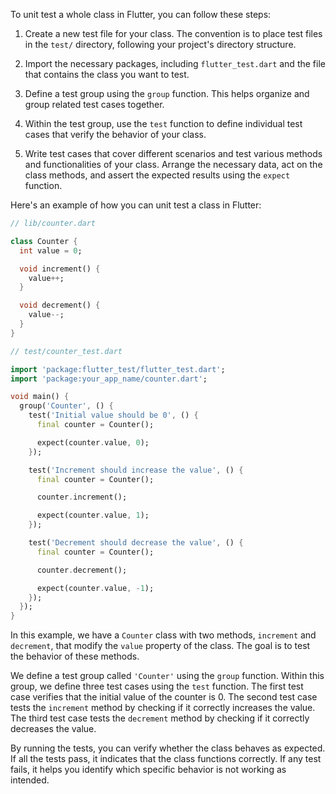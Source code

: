 To unit test a whole class in Flutter, you can follow these steps:

1. Create a new test file for your class. The convention is to place test files in the `test/` directory, following your project's directory structure.

2. Import the necessary packages, including `flutter_test.dart` and the file that contains the class you want to test.

3. Define a test group using the `group` function. This helps organize and group related test cases together.

4. Within the test group, use the `test` function to define individual test cases that verify the behavior of your class.

5. Write test cases that cover different scenarios and test various methods and functionalities of your class. Arrange the necessary data, act on the class methods, and assert the expected results using the `expect` function.

Here's an example of how you can unit test a class in Flutter:

```dart
// lib/counter.dart

class Counter {
  int value = 0;

  void increment() {
    value++;
  }

  void decrement() {
    value--;
  }
}
```

```dart
// test/counter_test.dart

import 'package:flutter_test/flutter_test.dart';
import 'package:your_app_name/counter.dart';

void main() {
  group('Counter', () {
    test('Initial value should be 0', () {
      final counter = Counter();

      expect(counter.value, 0);
    });

    test('Increment should increase the value', () {
      final counter = Counter();

      counter.increment();

      expect(counter.value, 1);
    });

    test('Decrement should decrease the value', () {
      final counter = Counter();

      counter.decrement();

      expect(counter.value, -1);
    });
  });
}
```

In this example, we have a `Counter` class with two methods, `increment` and `decrement`, that modify the `value` property of the class. The goal is to test the behavior of these methods.

We define a test group called `'Counter'` using the `group` function. Within this group, we define three test cases using the `test` function. The first test case verifies that the initial value of the counter is 0. The second test case tests the `increment` method by checking if it correctly increases the value. The third test case tests the `decrement` method by checking if it correctly decreases the value.

By running the tests, you can verify whether the class behaves as expected. If all the tests pass, it indicates that the class functions correctly. If any test fails, it helps you identify which specific behavior is not working as intended.

